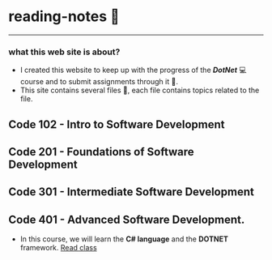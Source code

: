 # reading-notes 📖

---

### what this web site is about?

- I created this website to keep up with the progress of the ***DotNet*** 💻 course and to submit assignments through it 📨.
-  This site contains several files 📁, each file contains topics related to the file.

## Code 102 - Intro to Software Development
## Code 201 - Foundations of Software Development
## Code 301 - Intermediate Software Development
## **Code 401 - Advanced Software Development.**

- In this course, we will learn the **C# language** and the **DOTNET** framework.
[Read class](https://github.com/alharet7/reading-notes/tree/main/Read-classes)
